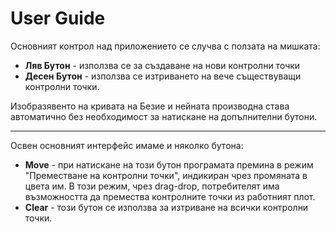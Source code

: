 # User Guide

Основният контрол над приложението се случва с ползата на мишката:  

- **Ляв Бутон** - използва се за създаване на нови контролни точки  
- **Десен Бутон** - използва се изтриването на вече съществуващи контролни точки.

Изобразявенто на кривата на Безие и нейната производна става автоматично без необходимост за натискане на допълнителни бутони.

---

Освен основният интерфейс имаме и няколко бутона:

- **Move** - при натискане на този бутон програмата премина в режим "Преместване на контролни точки", индикиран чрез промяната в цвета им. В този режим, чрез drag-drop, потребителят има възможността да премества контролните точки из работният плот.
- **Clear** - този бутон се използва за изтриване на всички контролни точки.
